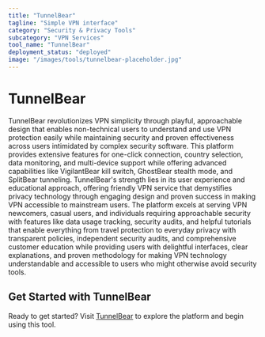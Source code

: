 ```yaml
---
title: "TunnelBear"
tagline: "Simple VPN interface"
category: "Security & Privacy Tools"
subcategory: "VPN Services"
tool_name: "TunnelBear"
deployment_status: "deployed"
image: "/images/tools/tunnelbear-placeholder.jpg"
---
```


# TunnelBear

TunnelBear revolutionizes VPN simplicity through playful, approachable design that enables non-technical users to understand and use VPN protection easily while maintaining security and proven effectiveness across users intimidated by complex security software. This platform provides extensive features for one-click connection, country selection, data monitoring, and multi-device support while offering advanced capabilities like VigilantBear kill switch, GhostBear stealth mode, and SplitBear tunneling. TunnelBear's strength lies in its user experience and educational approach, offering friendly VPN service that demystifies privacy technology through engaging design and proven success in making VPN accessible to mainstream users. The platform excels at serving VPN newcomers, casual users, and individuals requiring approachable security with features like data usage tracking, security audits, and helpful tutorials that enable everything from travel protection to everyday privacy with transparent policies, independent security audits, and comprehensive customer education while providing users with delightful interfaces, clear explanations, and proven methodology for making VPN technology understandable and accessible to users who might otherwise avoid security tools.
## Get Started with TunnelBear

Ready to get started? Visit [TunnelBear](https://tunnelbear.com) to explore the platform and begin using this tool.
